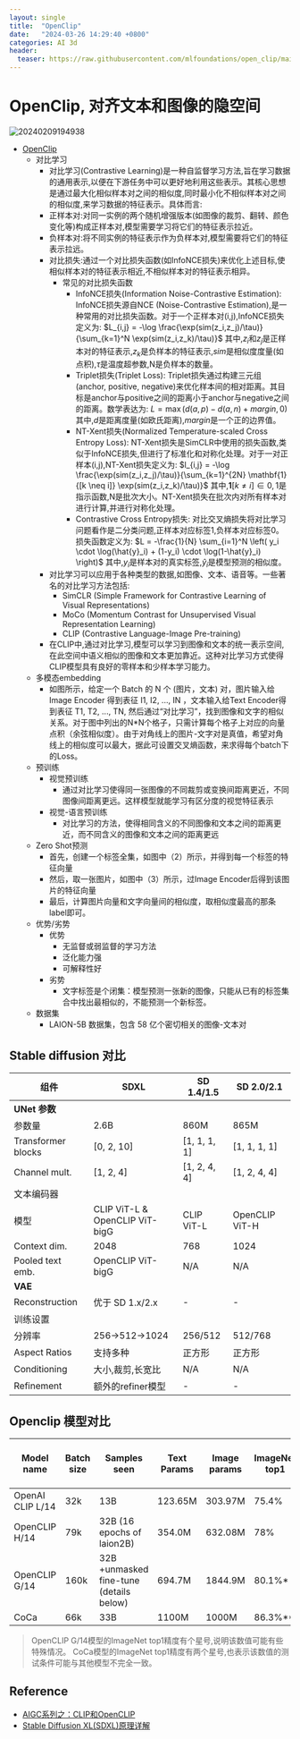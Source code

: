```yaml
---
layout: single
title:  "OpenClip"
date:   "2024-03-26 14:29:40 +0800"
categories: AI 3d
header:
  teaser: https://raw.githubusercontent.com/mlfoundations/open_clip/main/docs/CLIP.png
---
```



# OpenClip, 对齐文本和图像的隐空间

<img src="https://raw.githubusercontent.com/mlfoundations/open_clip/main/docs/CLIP.png" alt="20240209194938"/>

- [OpenClip](https://arxiv.org/abs/2307.04725)
  - 对比学习
    - 对比学习(Contrastive Learning)是一种自监督学习方法,旨在学习数据的通用表示,以便在下游任务中可以更好地利用这些表示。其核心思想是通过最大化相似样本对之间的相似度,同时最小化不相似样本对之间的相似度,来学习数据的特征表示。具体而言:
    - 正样本对:对同一实例的两个随机增强版本(如图像的裁剪、翻转、颜色变化等)构成正样本对,模型需要学习将它们的特征表示拉近。
    - 负样本对:将不同实例的特征表示作为负样本对,模型需要将它们的特征表示拉远。
    - 对比损失:通过一个对比损失函数(如InfoNCE损失)来优化上述目标,使相似样本对的特征表示相近,不相似样本对的特征表示相异。
      - 常见的对比损失函数
        - InfoNCE损失(Information Noise-Contrastive Estimation): InfoNCE损失源自NCE (Noise-Contrastive Estimation),是一种常用的对比损失函数。对于一个正样本对(i,j),InfoNCE损失定义为: $L_{i,j} = -\log \frac{\exp(sim(z_i,z_j)/\tau)}{\sum_{k=1}^N \exp(sim(z_i,z_k)/\tau)}$ 其中,$z_i$和$z_j$是正样本对的特征表示,$z_k$是负样本的特征表示,$sim$是相似度度量(如点积),$\tau$是温度超参数,N是负样本的数量。
        - Triplet损失(Triplet Loss): Triplet损失通过构建三元组(anchor, positive, negative)来优化样本间的相对距离。其目标是anchor与positive之间的距离小于anchor与negative之间的距离。数学表达为: $L = \max(d(a,p) - d(a,n) + \mathit{margin}, 0)$ 其中,$d$是距离度量(如欧氏距离),$\mathit{margin}$是一个正的边界值。
        - NT-Xent损失(Normalized Temperature-scaled Cross Entropy Loss): NT-Xent损失是SimCLR中使用的损失函数,类似于InfoNCE损失,但进行了标准化和对称化处理。对于一对正样本(i,j),NT-Xent损失定义为: $l_{i,j} = -\log \frac{\exp(sim(z_i,z_j)/\tau)}{\sum_{k=1}^{2N} \mathbf{1}{[k \neq i]} \exp(sim(z_i,z_k)/\tau)}$ 其中,$\mathbf{1}{[k \neq i]} \in {0, 1}$是指示函数,N是批次大小。NT-Xent损失在批次内对所有样本对进行计算,并进行对称化处理。
        - Contrastive Cross Entropy损失: 对比交叉熵损失将对比学习问题看作是二分类问题,正样本对应标签1,负样本对应标签0。损失函数定义为: $L = -\frac{1}{N} \sum_{i=1}^N \left( y_i \cdot \log(\hat{y}_i) + (1-y_i) \cdot \log(1-\hat{y}_i) \right)$ 其中,$y_i$是样本对的真实标签,$\hat{y}_i$是模型预测的相似度。
    - 对比学习可以应用于各种类型的数据,如图像、文本、语音等。一些著名的对比学习方法包括:
      - SimCLR (Simple Framework for Contrastive Learning of Visual Representations)
      - MoCo (Momentum Contrast for Unsupervised Visual Representation Learning)
      - CLIP (Contrastive Language-Image Pre-training)
    - 在CLIP中,通过对比学习,模型可以学习到图像和文本的统一表示空间,在此空间中语义相似的图像和文本更加靠近。这种对比学习方式使得CLIP模型具有良好的零样本和少样本学习能力。
  - 多模态embedding
    - 如图所示，给定一个 Batch 的 N 个 (图片，文本) 对，图片输入给 Image Encoder 得到表征 I1, I2, ..., IN ，文本输入给Text Encoder得到表征 T1, T2, ..., TN, 然后通过“对比学习”，找到图像和文字的相似关系。对于图中列出的N*N个格子，只需计算每个格子上对应的向量点积（余弦相似度）。由于对角线上的图片-文字对是真值，希望对角线上的相似度可以最大，据此可设置交叉熵函数，来求得每个batch下的Loss。
  - 预训练
    - 视觉预训练
      - 通过对比学习使得同一张图像的不同裁剪或变换间距离更近，不同图像间距离更远。这样模型就能学习有区分度的视觉特征表示
    - 视觉-语言预训练
      - 对比学习的方法，使得相同含义的不同图像和文本之间的距离更近，而不同含义的图像和文本之间的距离更远
  - Zero Shot预测
    - 首先，创建一个标签全集，如图中（2）所示，并得到每一个标签的特征向量
    - 然后，取一张图片，如图中（3）所示，过Image Encoder后得到该图片的特征向量
    - 最后，计算图片向量和文字向量间的相似度，取相似度最高的那条label即可。
  - 优势/劣势
    - 优势
      - 无监督或弱监督的学习方法
      - 泛化能力强
      - 可解释性好
    - 劣势
      - 文字标签是个闭集：模型预测一张新的图像，只能从已有的标签集合中找出最相似的，不能预测一个新标签。
  - 数据集
    - LAION-5B 数据集，包含 58 亿个密切相关的图像-文本对


## Stable diffusion 对比

|组件|SDXL|SD 1.4/1.5|SD 2.0/2.1|
|-|-|-|-|
|**UNet 参数**||||
|参数量|2.6B|860M|865M|
|Transformer blocks|[0, 2, 10]|[1, 1, 1, 1]|[1, 1, 1, 1]|
|Channel mult.|[1, 2, 4]|[1, 2, 4, 4]|[1, 2, 4, 4]|
|文本编码器||||
|模型|CLIP ViT-L & OpenCLIP ViT-bigG|CLIP ViT-L|OpenCLIP ViT-H|
|Context dim.|2048|768|1024|
|Pooled text emb.|OpenCLIP ViT-bigG|N/A|N/A|
|**VAE**||||
|Reconstruction|优于 SD 1.x/2.x|-|-|
|训练设置||||
|分辨率|256->512->1024|256/512|512/768|
|Aspect Ratios|支持多种|正方形|正方形|
|Conditioning|大小,裁剪,长宽比|N/A|N/A|
|Refinement|额外的refiner模型|-|-|

## Openclip 模型对比

|Model name|Batch size|Samples seen|Text Params|Image params|ImageNet top1|Mscoco image retrieval at 5|Flickr30k image retrieval at 5|
|-|-|-|-|-|-|-|-|
|OpenAI CLIP L/14|32k|13B|123.65M|303.97M|75.4%|61%|87%|
|OpenCLIP H/14|79k|32B (16 epochs of laion2B)|354.0M|632.08M|78%|73.4%|94%|
|OpenCLIP G/14|160k|32B +unmasked fine-tune (details below)|694.7M|1844.9M|80.1%*|74.9%|94.9%|
|CoCa|66k|33B|1100M|1000M|86.3%**|74.2%|95.7%|

> OpenCLIP G/14模型的ImageNet top1精度有个星号,说明该数值可能有些特殊情况。
> CoCa模型的ImageNet top1精度有两个星号,也表示该数值的测试条件可能与其他模型不完全一致。

## Reference 

- [AIGC系列之：CLIP和OpenCLIP](https://blog.csdn.net/xs1997/article/details/134650192)
- [Stable Diffusion XL(SDXL)原理详解](https://mdnice.com/writing/682896d9c0e74709a46d85da4fbfecaa)